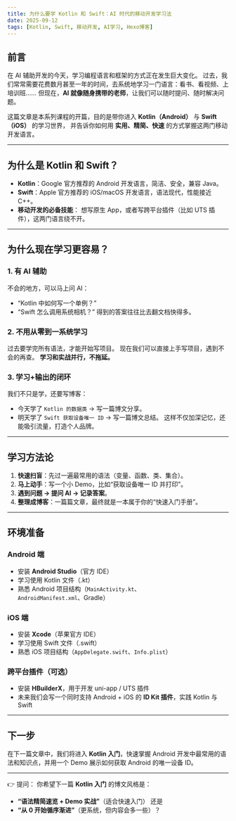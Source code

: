 ```yaml
---
title: 为什么要学 Kotlin 和 Swift：AI 时代的移动开发学习法
date: 2025-09-12
tags: [Kotlin, Swift, 移动开发, AI学习, Hexo博客]
---
```


## 前言

在 AI 辅助开发的今天，学习编程语言和框架的方式正在发生巨大变化。
过去，我们常常需要花费数月甚至一年的时间，去系统地学习一门语言：看书、看视频、上培训班……
但现在，**AI 就像随身携带的老师**，让我们可以随时提问、随时解决问题。

这篇文章是本系列课程的开篇，目的是带你进入 **Kotlin（Android）** 与 **Swift（iOS）** 的学习世界，
并告诉你如何用 **实用、精简、快速** 的方式掌握这两门移动开发语言。

---

## 为什么是 Kotlin 和 Swift？

- **Kotlin**：Google 官方推荐的 Android 开发语言，简洁、安全，兼容 Java。
- **Swift**：Apple 官方推荐的 iOS/macOS 开发语言，语法现代，性能接近 C++。
- **移动开发的必备技能**：
  想写原生 App，或者写跨平台插件（比如 UTS 插件），这两门语言绕不开。

---

## 为什么现在学习更容易？

### 1. 有 AI 辅助

不会的地方，可以马上问 AI：

- “Kotlin 中如何写一个单例？”
- “Swift 怎么调用系统相机？”
  得到的答案往往比去翻文档快得多。

### 2. 不用从零到一系统学习

过去要学完所有语法，才能开始写项目。
现在我们可以直接上手写项目，遇到不会的再查。
**学习和实战并行，不拖延。**

### 3. 学习+输出的闭环

我们不只是学，还要写博客：

- 今天学了 `Kotlin 的数据类` → 写一篇博文分享。
- 明天学了 `Swift 获取设备唯一 ID` → 写一篇博文总结。
  这样不仅加深记忆，还能吸引流量，打造个人品牌。

---

## 学习方法论

1. **快速扫盲**：先过一遍最常用的语法（变量、函数、类、集合）。
2. **马上动手**：写一个小 Demo，比如“获取设备唯一 ID 并打印”。
3. **遇到问题 → 提问 AI → 记录答案**。
4. **整理成博客**：一篇篇文章，最终就是一本属于你的“快速入门手册”。

---

## 环境准备

### Android 端

- 安装 **Android Studio**（官方 IDE）
- 学习使用 Kotlin 文件（.kt）
- 熟悉 Android 项目结构（`MainActivity.kt`、`AndroidManifest.xml`、Gradle）

### iOS 端

- 安装 **Xcode**（苹果官方 IDE）
- 学习使用 Swift 文件（.swift）
- 熟悉 iOS 项目结构（`AppDelegate.swift`、`Info.plist`）

### 跨平台插件（可选）

- 安装 **HBuilderX**，用于开发 uni-app / UTS 插件
- 未来我们会写一个同时支持 Android + iOS 的 **ID Kit 插件**，实践 Kotlin 与 Swift

---

## 下一步

在下一篇文章中，我们将进入 **Kotlin 入门**，快速掌握 Android 开发中最常用的语法和知识点，并用一个 Demo 展示如何获取 Android 的唯一设备 ID。

---

👉 提问：
你希望下一篇 **Kotlin 入门** 的博文风格是：

- **“语法精简速览 + Demo 实战”**（适合快速入门）
  还是
- **“从 0 开始循序渐进”**（更系统，但内容会多一些）？
